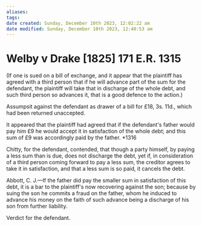 ```yaml
---
aliases: 
tags: 
date created: Sunday, December 10th 2023, 12:02:22 am
date modified: Sunday, December 10th 2023, 12:40:53 am
---
```


# Welby v Drake [1825] 171 E.R. 1315

(If one is sued on a bill of exchange, and it appear that the plaintiff has agreed with a third person that if he will advance part of the sum for the defendant, the plaintiff will take that in discharge of the whole debt, and such third person so advances it, that is a good defence to the action.)

Assumpsit against the defendant as drawer of a bill for £18, 3s. 11d., which had been returned unaccepted.

It appeared that the plaintiff had agreed that if the defendant's father would pay him £9 he would accept it in satisfaction of the whole debt; and this sum of £9 was accordingly paid by the father. *1316

Chitty, for the defendant, contended, that though a party himself, by paying a less sum than is due, does not discharge the debt, yet if, in consideration of a third person coming forward to pay a less sum, the creditor agrees to take it in satisfaction, and that a less sum is so paid, it cancels the debt.

Abbott, C. J.—If the father did pay the smaller sum in satisfaction of this debt, it is a bar to the plaintiff's now recovering against the son; because by suing the son he commits a fraud on the father, whom he induced to advance his money on the faith of such advance being a discharge of his son from further liability.

Verdict for the defendant.
